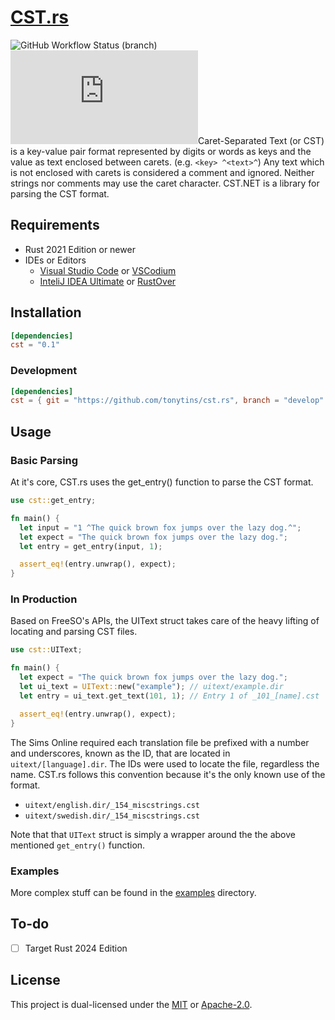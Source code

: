 # [CST.rs](http://CST.rs)

![GitHub Workflow Status (branch)](https://img.shields.io/github/workflow/status/tonytins/cst.rs/Rust/main)![GitHub commit activity](https://img.shields.io/github/commit-activity/w/tonytins/cst.rs)Caret-Separated Text (or CST) is a key-value pair format represented by digits or words as keys and the value as text enclosed between carets. (e.g. `<key> ^<text>^`) Any text which is not enclosed with carets is considered a comment and ignored. Neither strings nor comments may use the caret character. CST.NET is a library for parsing the CST format.

## Requirements

- Rust 2021 Edition or newer
- IDEs or Editors
  - [Visual Studio Code](https://code.visualstudio.com/) or [VSCodium](https://vscodium.com/)
  - [InteliJ IDEA Ultimate](https://www.jetbrains.com/idea/) or [RustOver](https://www.jetbrains.com/rust/)

## Installation

```toml
[dependencies]
cst = "0.1"
```

### Development

```toml
[dependencies]
cst = { git = "https://github.com/tonytins/cst.rs", branch = "develop" }
```

## Usage

### Basic Parsing

At it's core, CST.rs uses the get_entry() function to parse the CST format.

```rust
use cst::get_entry;

fn main() {
  let input = "1 ^The quick brown fox jumps over the lazy dog.^";
  let expect = "The quick brown fox jumps over the lazy dog.";
  let entry = get_entry(input, 1);

  assert_eq!(entry.unwrap(), expect);
}
```

### In Production

Based on FreeSO's APIs, the UIText struct takes care of the heavy lifting of locating and parsing CST files.

```rust
use cst::UIText;

fn main() {
  let expect = "The quick brown fox jumps over the lazy dog.";
  let ui_text = UIText::new("example"); // uitext/example.dir
  let entry = ui_text.get_text(101, 1); // Entry 1 of _101_[name].cst

  assert_eq!(entry.unwrap(), expect);
}
```

The Sims Online required each translation file be prefixed with a number and underscores, known as the ID, that are located in `uitext/[language].dir`. The IDs were used to locate the file, regardless the name. CST.rs follows this convention because it's the only known use of the format.

- `uitext/english.dir/_154_miscstrings.cst`
- `uitext/swedish.dir/_154_miscstrings.cst`

Note that that `UIText` struct is simply a wrapper around the the above mentioned `get_entry()` function.

### Examples

More complex stuff can be found in the [examples](./examples) directory.

## To-do

- [ ] Target Rust 2024 Edition

## License

This project is dual-licensed under the [MIT](LICENSE-MIT) or [Apache-2.0](LICENSE-APACHE).